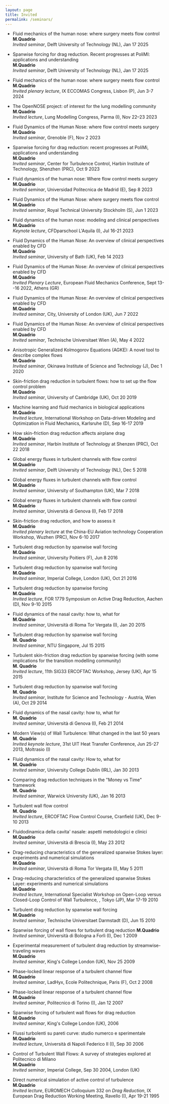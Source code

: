 ```yaml
---
layout: page
title: Invited
permalink: /seminars/
---
```


- Fluid mechanics of the human nose: where surgery meets flow control  
**M.Quadrio**  
*Invited seminar*, Delft University of Technology (NL), Jan 17 2025

- Spanwise forcing for drag reduction. Recent progresses at PoliMI: applications and understanding  
**M.Quadrio**  
*Invited seminar*, Delft University of Technology (NL), Jan 17 2025

- Fluid mechanics of the human nose: where surgery meets flow control  
**M.Quadrio**  
*Invited plenary lecture*, IX ECCOMAS Congress, Lisbon (P), Jun 3-7 2024

- The OpenNOSE project: of interest for the lung modelling community  
**M.Quadrio**  
*Invited lecture*, Lung Modelling Congress, Parma (I), Nov 22–23 2023

- Fluid Dynamics of the Human Nose: where flow control meets surgery  
**M.Quadrio**  
*Invited seminar*, Grenoble (F), Nov 2 2023

- Spanwise forcing for drag reduction: recent progresses at PoliMi, applications and understanding  
**M.Quadrio**  
*Invited seminar*, Center for Turbulence Control, Harbin Institute of Technology, Shenzhen (PRC), Oct 9 2023

- Fluid dynamics of the human nose: Where flow control meets surgery  
**M.Quadrio**  
*Invited seminar*, Universidad Politecnica de Madrid (E), Sep 8 2023

- Fluid Dynamics of the Human Nose: where surgery meets flow control  
**M.Quadrio**  
*Invited seminar*, Royal Technical University Stockholm (S), Jun 1 2023

- Fluid dynamics of the human nose: modeling and clinical perspectives  
**M.Quadrio**  
*Keynote lecture*, CFDparschool L'Aquila (I), Jul 16-21 2023

- Fluid Dynamics of the Human Nose: An overview of clinical perspectives enabled by CFD  
**M.Quadrio**  
*Invited seminar*, University of Bath (UK), Feb 14 2023

- Fluid Dynamics of the Human Nose: An overview of clinical perspectives enabled by CFD  
**M.Quadrio**  
*Invited Plenary Lecture*, European Fluid Mechanics Conference, Sept 13--16 2022, Athens (GR)

- Fluid Dynamics of the Human Nose: An overview of clinical perspectives enabled by CFD  
**M.Quadrio**  
*Invited seminar*, City, University of London (UK), Jun 7 2022 

- Fluid Dynamics of the Human Nose: An overview of clinical perspectives enabled by CFD  
**M.Quadrio**  
*Invited seminar*, Technische Universitaet Wien (A), May 4 2022
 
- Anisotropic Generalized Kolmogorov Equations (AGKE): A novel tool to describe complex flows  
**M.Quadrio**  
*Invited seminar*, Okinawa Institute of Science and Technology (J), Dec 1 2020

- Skin-friction drag reduction in turbulent flows: how to set up the flow control problem  
**M.Quadrio**  
*Invited seminar*, University of Cambridge (UK), Oct 20 2019

- Machine learning and fluid mechanics in biological applications  
**M.Quadrio**  
*Invited lecture*, International Workshop on Data-driven Modeling and Optimization in Fluid Mechanics, Karlsruhe (D),  Sep 16-17 2019

- How skin-friction drag reduction affects airplane drag  
**M.Quadrio**  
*Invited seminar*, Harbin Institute of Technology at Shenzen (PRC), Oct 22 2018

- Global energy fluxes in turbulent channels with flow control  
**M.Quadrio**  
*Invited seminar*, Delft University of Technology (NL), Dec 5 2018

- Global energy fluxes in turbulent channels with flow control  
**M.Quadrio**  
*Invited seminar*, University of Southampton (UK), Mar 7 2018

- Global energy fluxes in turbulent channels with flow control  
**M.Quadrio**  
*Invited seminar*, Università di Genova (I), Feb 17 2018

- Skin-friction drag reduction, and how to assess it  
**M.Quadrio**  
*Invited plenary lecture* at the China-EU Aviation technology Cooperation Workshop, Wuzhen (PRC), Nov 6-10 2017

- Turbulent drag reduction by spanwise wall forcing  
**M.Quadrio**  
*Invited seminar*, University Poitiers (F), Jun 8 2016

- Turbulent drag reduction by spanwise wall forcing  
**M.Quadrio**  
*Invited seminar*, Imperial College, London (UK), Oct 21 2016

- Turbulent drag reduction by spanwise forcing  
**M.Quadrio**  
*Invited lecture*, FOR 1779 Symposium on Active Drag Reduction, Aachen (D), Nov 9-10 2015

- Fluid dynamics of the nasal cavity: how to, what for  
**M.Quadrio**  
*Invited seminar*, Università di Roma Tor Vergata (I), Jan 20 2015

- Turbulent drag reduction by spanwise wall forcing  
**M. Quadrio**  
*Invited seminar*, NTU Singapore, Jul 15 2015

- Turbulent skin-friction drag reduction by spanwise forcing (with some implications for the transition modelling community)  
**M. Quadrio**  
*Invited lecture*, 11th SIG33 ERCOFTAC Workshop, Jersey (UK), Apr 15 2015

- Turbulent drag reduction by spanwise wall forcing  
**M. Quadrio**  
*Invited seminar*, Institute for Science and Technology - Austria, Wien (A), Oct 29 2014 

- Fluid dynamics of the nasal cavity: how to, what for  
**M. Quadrio**  
*Invited seminar*, Università di Genova (I), Feb 21 2014

- Modern View(s) of Wall Turbulence: What changed in the last 50 years  
**M. Quadrio**  
*Invited keynote lecture*, 31st UIT Heat Transfer Conference, Jun 25-27 2013, Moltrasio (I)

- Fluid dynamics of the nasal cavity: How to, what for  
**M. Quadrio**  
*Invited seminar*, University College Dublin (IRL), Jan 30 2013

- Comparing drag reduction techniques in the "Money vs Time" framework  
**M. Quadrio**  
*Invited seminar*, Warwick University (UK), Jan 16 2013 

- Turbulent wall flow control  
**M. Quadrio**  
*Invited lecture*, ERCOFTAC Flow Control Course, Cranfield (UK), Dec 9-10 2013

- Fluidodinamica della cavita' nasale: aspetti metodologici e clinici  
**M.Quadrio**  
*Invited seminar*, Università di Brescia (I), May 23 2012

- Drag-reducing characteristics of the generalized spanwise Stokes layer: experiments and numerical simulations  
**M.Quadrio**  
*Invited seminar*, Università di Roma Tor Vergata (I), May 5 2011

- Drag-reducing characteristics of the generalized spanwise Stokes Layer: experiments and numerical simulations  
**M.Quadrio**  
*Invited lecture*, International Specialist Workshop on Open-Loop versus Closed-Loop Control of Wall Turbulence, , Tokyo (JP), Mar 17-19 2010

- Turbulent drag reduction by spanwise wall forcing  
**M.Quadrio**  
*Invited seminar*, Technische Universitaet Darmstadt (D), Jun 15 2010

- Spanwise forcing of wall flows for turbulent drag reduction
**M.Quadrio**  
*Invited seminar*, Università di Bologna a Forlì (I), Dec 1 2009

- Experimental measurement of turbulent drag reduction by streamwise-traveling waves  
**M.Quadrio**  
*Invited seminar*, King's College London (UK), Nov 25 2009

- Phase-locked linear response of a turbulent channel flow  
**M.Quadrio**  
*Invited seminar*, LadHyx, Ecole Politechnique, Paris (F), Oct 2 2008 

- Phase-locked linear response of a turbulent channel flow  
**M.Quadrio**  
*Invited seminar*, Politecnico di Torino (I), Jan 12 2007 

- Spanwise forcing of turbulent wall flows for drag reduction  
**M.Quadrio**  
*Invited seminar*, King's College London (UK), 2006

- Flussi turbolenti su pareti curve: studio numerco e sperimentale  
**M.Quadrio**  
*Invited lecture*, Università di Napoli Federico II (I), Sep 30 2006

- Control of Turbulent Wall Flows: A survey of strategies explored at Politecnico di Milano  
**M.Quadrio**  
*Invited seminar*, Imperial College, Sep 30 2004, London (UK)

- Direct numerical simulation of active control of turbulence  
**M.Quadrio**  
*Invited lecture*, EUROMECH Colloquium 332 on *Drag Reduction*, IX European Drag Reduction Working Meeting, Ravello (I), Apr 19-21 1995
